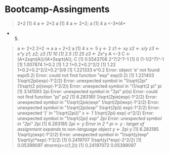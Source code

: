 # Bootcamp-Assingments
> 2+2
[1] 4
> a <- 2+2
> a
[1] 4
> a <- 2+2; a
[1] 4
> a <-3*(4+
+ 5)
> a <- 2+2
> 2+2 -> a
> a = 2+2
> a
[1] 4
> x <- 5
> y <- 2
> z1 <- x*y
> z2 <- x/y
> z3 <- x^y
> z1; z2; z3
[1] 10
[1] 2.5
[1] 25
> z3 <- 2*x^y
> A <-3
> C <- (A+2*sqrt(A))/(A+5*sqrt(A)); C
[1] 0.5543706
> 2^7/2^7-1
[1] 0
> (1-1/2^7)^-1
[1] 1.007874
> 1+0.2
[1] 1.2
> 1+0.2+0.2^2/2
[1] 1.22
> 1+0.2+0.2^2/2+0.2^3/6
[1] 1.221333
> e^0.2
Error: object 'e' not found
> esp(0.2)
Error: could not find function "esp"
> exp(0.2)
[1] 1.221403
> 1/sqrt(2pi)exp(-1^2/2)
Error: unexpected symbol in "1/sqrt(2pi"
> (1/sqrt(2 pi))exp(-1^2/2))
Error: unexpected symbol in "(1/sqrt(2 pi"
> pi
[1] 3.141593
> 2pi
Error: unexpected symbol in "2pi"
> pi(s)
Error: could not find function "pi"
> pi*2
[1] 6.283185
> 1/sqrt(2*pie)exp(-1^2/2)
Error: unexpected symbol in "1/sqrt(2*pie)exp"
> 1/sqrt(2*pi)exp(-1^2/2)
Error: unexpected symbol in "1/sqrt(2*pi)exp"
> 1/sqrt(2*pi)) exp(-1^2/2)
Error: unexpected ')' in "1/sqrt(2*pi))"
> x <- 1
> 1/sqrt(2*pi) exp(-x^2/2)
Error: unexpected symbol in "1/sqrt(2*pi) exp"
> 2pi
Error: unexpected symbol in "2pi"
> 2*pi
[1] 6.283185
> 2*pi <- y
Error in 2 * pi <- y : 
  target of assignment expands to non-language object
> y <- 2*pi
> y
[1] 6.283185
> 1/sqrt(y)exp(-1^2/2)
Error: unexpected symbol in "1/sqrt(y)exp"
> 1/sqrt(y)*exp(-1^2/2)
[1] 0.2419707
> 1/sqrt(y)*exp(-2^2/2)
[1] 0.05399097
> dnorm(x=c(1,2))
[1] 0.24197072 0.05399097


